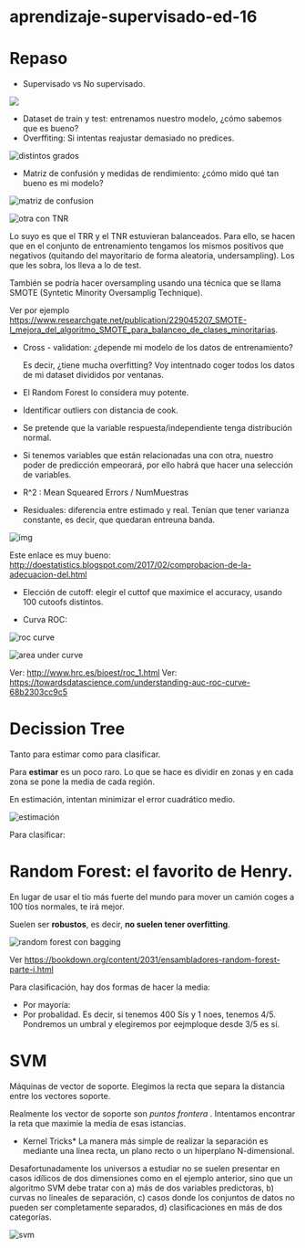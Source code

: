 # aprendizaje-supervisado-ed-16


# Repaso

* Supervisado vs No supervisado.

![](http://www.diegocalvo.es/wp-content/uploads/2017/07/clasificacion-de-machine-learning.jpg)

* Dataset de train y test: entrenamos nuestro modelo, ¿cómo sabemos que es bueno?
* Overffiting: Si intentas reajustar demasiado no predices. 

![distintos grados](https://i2.wp.com/elnuevoparquet.com/wp-content/uploads/2017/08/b1-1.jpg?resize=344%2C308)

* Matriz de confusión y medidas de rendimiento: ¿cómo mido qué tan bueno es mi modelo?

![matriz de confusion](https://3.bp.blogspot.com/--jLXutUe5Ss/VvPIO6ZH2tI/AAAAAAAACkU/pvVL4L-a70gnFEURcfBbL_R-GnhBR6f1Q/s1600/ConfusionMatrix.png)

![otra con TNR](https://www.researchgate.net/publication/277034344/figure/fig7/AS:267804859432977@1440861062731/A-Confusion-matrix-and-its-relation-to-predictive-accuracy-terms-TPRTrue-Positive-Rate.png)

Lo suyo es que el TRR y el TNR estuvieran balanceados. Para ello, se hacen que en el conjunto de entrenamiento tengamos los mismos positivos que negativos (quitando del mayoritario de forma aleatoria, undersampling).  Los que les sobra, los lleva a lo de test. 

También se podría hacer oversampling usando una técnica que se llama SMOTE (Syntetic Minority Oversamplig Technique). 

Ver por ejemplo https://www.researchgate.net/publication/229045207_SMOTE-I_mejora_del_algoritmo_SMOTE_para_balanceo_de_clases_minoritarias. 

* Cross - validation: ¿depende mi modelo de los datos de entrenamiento?

   Es decir, ¿tiene mucha overfitting? Voy intentnado coger todos los datos de mi dataset divididos por ventanas.

* El Random Forest lo considera muy potente. 

* Identificar outliers con distancia de cook. 

* Se pretende que la variable respuesta/independiente tenga distribución normal. 

* Si tenemos variables que están relacionadas una con otra, nuestro poder de predicción empeorará, por ello habrá que hacer una selección de variables. 

* R^2 : Mean Squeared Errors / NumMuestras

* Residuales: diferencia entre estimado y real. Tenían que tener varianza constante, es decir, que quedaran entreuna banda. 

![img](https://4.bp.blogspot.com/-TMqNoVSGUkE/WKNfxxbtXEI/AAAAAAAAAR4/SFbAr0JEI6Yw0qVIdJo63zAF1UpFwkzuQCLcB/s640/normalidad.jpg)

Este enlace es muy bueno: http://doestatistics.blogspot.com/2017/02/comprobacion-de-la-adecuacion-del.html

* Elección de cutoff: elegir el cuttof que maximice el accuracy, usando 100 cutoofs distintos. 

* Curva ROC:

![roc curve](http://www.hrc.es/bioest/roc_21.gif)

![area under curve](https://cdn-images-1.medium.com/max/842/1*pk05QGzoWhCgRiiFbz-oKQ.png)

Ver: http://www.hrc.es/bioest/roc_1.html
Ver: https://towardsdatascience.com/understanding-auc-roc-curve-68b2303cc9c5

# Decission Tree

Tanto para estimar como para clasificar. 

Para **estimar** es un poco raro. Lo que se hace es dividir en zonas y en cada zona se pone la media de cada región.  

En estimación, intentan minimizar el error cuadrático medio. 

![estimación](https://s3.amazonaws.com/acadgildsite/wordpress_images/Data+Science/Decision+Tree+Regresssor/image1.png)

Para clasificar:


# Random Forest: el favorito de Henry. 

En lugar de usar el tío más fuerte del mundo para mover un camión coges a 100 tíos normales, te irá mejor. 

Suelen ser **robustos**, es decir, **no suelen tener overfitting**. 

![random forest con bagging](https://bookdown.org/content/2031/images/bootstraping.png)

Ver https://bookdown.org/content/2031/ensambladores-random-forest-parte-i.html

Para clasificación, hay dos formas de hacer la media:
* Por mayoría:
* Por probalidad. Es decir, si tenemos 400 Sís y 1 noes, tenemos 4/5. Pondremos un umbral y elegiremos por eejmploque desde 3/5 es sí. 

# SVM
Máquinas de vector de soporte. Elegimos la recta que separa la distancia entre los vectores soporte. 

Realmente los vector de soporte son _puntos frontera_ . Intentamos encontrar la reta que maximie la media de esas istancias. 

* Kernel Tricks*
La manera más simple de realizar la separación es mediante una línea recta, un plano recto o un hiperplano N-dimensional.

Desafortunadamente los universos a estudiar no se suelen presentar en casos idílicos de dos dimensiones como en el ejemplo anterior, sino que un algoritmo SVM debe tratar con a) más de dos variables predictoras, b) curvas no lineales de separación, c) casos donde los conjuntos de datos no pueden ser completamente separados, d) clasificaciones en más de dos categorías.

![svm](https://dlegorreta.files.wordpress.com/2015/07/mmc.png)







